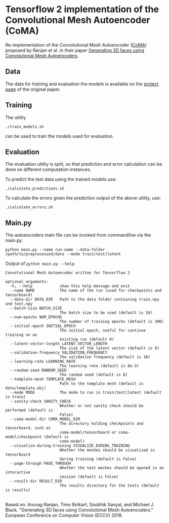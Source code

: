 # Tensorflow 2 implementation of the Convolutional Mesh Autoencoder (CoMA)
Re-implementation of the Convolutional Mesh Autoencoder ([CoMA](https://github.com/anuragranj/coma)) proposed by Ranjan et al. in their paper [Generating 3D faces using Convolutional Mesh Autoencoders](https://arxiv.org/abs/1807.10267).

## Data
The data for training and evaluation the models is available on the [project page](https://coma.is.tue.mpg.de/) of the original paper.

## Training

The utility

```
./train_models.sh
```
can be used to train the models used for evaluation.

## Evaluation

The evaluation utility is split, so that prediction and error calculation can be done on different computation instances.

To predict the test data using the trained models use:
```
./calculate_predictions.sh
```

To calculate the errors given the prediction output of the above utility, use:
```
./calculate_errors.sh
```

## Main.py
The autoencoders main file can be invoked from commandline via the main.py:
```
python main.py --name run-name --data-folder /path/to/preprocessed/data --mode train|test|latent
```

Output of `python main.py --help`:
```
Convolutional Mesh Autoencoder written for Tensorflow 2

optional arguments:
  -h, --help            show this help message and exit
  --name NAME           The name of the run (used for checkpoints and tensorboard)
  --data-dir DATA_DIR   Path to the data folder containing train.npy and test.npy
  --batch-size BATCH_SIZE
                        The batch size to be used (default is 16)
  --num-epochs NUM_EPOCHS
                        The number of training epochs (default is 300)
  --initial-epoch INITIAL_EPOCH
                        The initial epoch, useful for continue training on an
                        existing run (default 0)
  --latent-vector-length LATENT_VECTOR_LENGTH
                        The size of the latent vector (default is 8)
  --validation-frequency VALIDATION_FREQUENCY
                        The validation frequency (default is 10)
  --learning-rate LEARNING_RATE
                        The learning rate (default is 8e-3)
  --random-seed RANDOM_SEED
                        The random seed (default is 8)
  --template-mesh TEMPLATE_MESH
                        Path to the template mesh (default is data/template.obj)
  --mode MODE           The mode to run in train|test|latent (default is train)
  --sanity-check SANITY_CHECK
                        Whether or not sanity check should be performed (default is
                        False)
  --coma-model-dir COMA_MODEL_DIR
                        The directory holding checkpoints and tensorboard, such as
                        coma-model/tensorboard or coma-model/checkpoint (default is
                        coma-model)
  --visualize-during-training VISUALIZE_DURING_TRAINING
                        Whether the meshes should be visualized in tensorboard
                        during training (default is False)
  --page-through PAGE_THROUGH
                        Whether the test meshes should be opened in an interactive
                        session (default is False)
  --result-dir RESULT_DIR
                        The results directory for the tests (default is results)
```
##
Based on: Anurag Ranjan, Timo Bolkart, Soubhik Sanyal, and Michael J. Black. "Generating 3D faces using Convolutional Mesh Autoencoders." European Conference on Computer Vision (ECCV) 2018.
